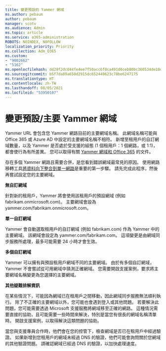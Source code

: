 ```yaml
---
title: 變更預設的 Yammer 網域
ms.author: pebaum
author: pebaum
manager: scotv
ms.audience: Admin
ms.topic: article
ms.service: o365-administration
ROBOTS: NOINDEX, NOFOLLOW
localization_priority: Priority
ms.collection: Adm_O365
ms.custom:
- "9002662"
- "5162"
ms.openlocfilehash: dd29f2dc044fe4ee7f50acc6f0ca491d0ceb80bc360534de10d4010230614f80
ms.sourcegitcommit: b5f7da89a650d2915dc652449623c78be6247175
ms.translationtype: HT
ms.contentlocale: zh-TW
ms.lasthandoff: 08/05/2021
ms.locfileid: "53950107"
---
```

# <a name="changing-the-defaultprimary-yammer-domain"></a>變更預設/主要 Yammer 網域

Yammer URL 會包含您 Yammer 網路目前的主要網域名稱。 此網域名稱可能與 Office 365 或 Azure AD 中設定的主要網域名稱不相符。 新增至租用戶的自訂網域數量，以及 Yammer 是否處於受支援的組態 (1 個租用戶：1 個網路，或 1:1)，都會使行為有所差異。 您可以取得有關 [Yammer 網域和 Office 365](https://docs.microsoft.com/yammer/configure-your-yammer-network/manage-yammer-domains) 的文件。

存在多個 Yammer 網路且需要合併，是您看到錯誤網域最常見的原因。 使用網路移轉工具[將資料向下整合到單一網路](https://docs.microsoft.com/yammer/configure-your-yammer-network/consolidate-multiple-yammer-networks)是重要的第一步驟。 請先完成此程序，然後再嘗試設定您的主要網域。

**無自訂網域**

針對新的租用戶，Yammer 將會使用該租用戶的預設網域 (例如 fabrikam.onmicrosoft.com)。 主要網域會設為 yammer.com/fabrikam.onmicrosoft.com。

**單一自訂網域**

Yammer 會自動選取租用戶的自訂網域 (例如 fabrikam.com) 作為 Yammer 中的主要網域。 該網域會設定為 yammer.com/fabrikam.com。 這項變更是由網域同步服務所處理，最多可能需要 24 小時才會生效。

**多個自訂網域**

Yammer 可以擁有與預設租用戶網域不同的主要網域。 由於有多個自訂網域，Yammer 不會嘗試從可用網域中猜測正確網域。 您需要開啟支援案例，要求將主要網域名稱變更為您選擇的主要網域。

**其他疑難排解資訊**

在某些情況下，可能因為網域已在租用戶之間移動，因此網域同步服務無法順利執行。 除了不正確的主要網域以外，您可能也會遇到登入或其他問題。 若要解決此問題，您可能需要透過 Microsoft 支援服務將網域移至正確的網路。 這種情況需要直接的協助，且可能需要一些時間來解決，特別是當您有很長的網域名稱清單時。 開啟支援案例，以取得解決這類問題的協助。

當您與支援專員合作時，他們會在您的控管下，檢查網域是否已在租用戶中經過驗證。 如果新增到您租用戶的網域未經過 DNS 的驗證，他們可能會詢問關於您網域的其他驗證問題。 請確認網域已經過 DNS 的驗證，以加快處理速度。

